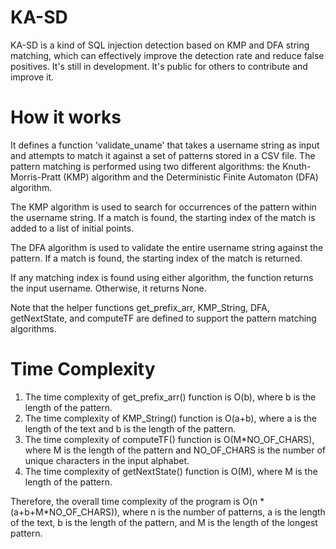 # KA-SD
KA-SD is a kind of SQL injection detection based on KMP and DFA string matching, which can effectively improve the detection rate and reduce false positives.
It's still in development. It's public for others to contribute and improve it.

# How it works
It defines a function 'validate_uname' that takes a username string as input and attempts to match it against a set of patterns stored in a CSV file. The pattern matching is performed using two different algorithms: the Knuth-Morris-Pratt (KMP) algorithm and the Deterministic Finite Automaton (DFA) algorithm.

The KMP algorithm is used to search for occurrences of the pattern within the username string. If a match is found, the starting index of the match is added to a list of initial points.

The DFA algorithm is used to validate the entire username string against the pattern. If a match is found, the starting index of the match is returned.

If any matching index is found using either algorithm, the function returns the input username. Otherwise, it returns None.

Note that the helper functions get_prefix_arr, KMP_String, DFA, getNextState, and computeTF are defined to support the pattern matching algorithms.

# Time Complexity
  1. The time complexity of get_prefix_arr() function is O(b), where b is the length of the pattern.
  2. The time complexity of KMP_String() function is O(a+b), where a is the length of the text and b is the length of the pattern.
  3. The time complexity of computeTF() function is O(M*NO_OF_CHARS), where M is the length of the pattern and NO_OF_CHARS is the number of unique characters in the input alphabet.
  4. The time complexity of getNextState() function is O(M), where M is the length of the pattern.

Therefore, the overall time complexity of the program is O(n * (a+b+M*NO_OF_CHARS)), where n is the number of patterns, a is the length of the text, b is the length of the pattern, and M is the length of the longest pattern.
